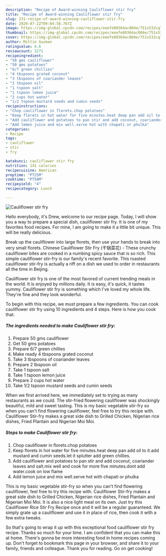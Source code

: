 ```yaml
---
description: "Recipe of Award-winning Cauliflower stir fry"
title: "Recipe of Award-winning Cauliflower stir fry"
slug: 231-recipe-of-award-winning-cauliflower-stir-fry
date: 2020-07-22T09:04:58.767Z
image: https://img-global.cpcdn.com/recipes/eeefe80364ac804e/751x532cq70/cauliflower-stir-fry-recipe-main-photo.jpg
thumbnail: https://img-global.cpcdn.com/recipes/eeefe80364ac804e/751x532cq70/cauliflower-stir-fry-recipe-main-photo.jpg
cover: https://img-global.cpcdn.com/recipes/eeefe80364ac804e/751x532cq70/cauliflower-stir-fry-recipe-main-photo.jpg
author: Mittie Guzman
ratingvalue: 4.6
reviewcount: 3271
recipeingredient:
- "50 gms cauliflower"
- "50 gms potatoes"
- "6/7 green chillies"
- "4 tbspoons grated coconut"
- "3 tbspoons of coariander leaves"
- "2 tbspoon oil"
- "1 tspoon salt"
- "1 tspoon lemon juice"
- "2 cups hot water"
- "1/2 tspoon mustard seeds and cumin seeds"
recipeinstructions:
- "Chop cauliflower in florets.chop potatoes"
- "Keep florets in hot water for five minutes.heat deep pan add oil to it.add mustard and cumin seeds.let it splutter add green chillies."
- "Add cauliflower and potatoes to pan stir and add coconut, coariander leaves and salt.mix well and cook for more five minutes.dont add water.cook on low flame"
- "Add lemon juice and mix well.serve hot with chapati or phulka"
categories:
- Recipe
tags:
- cauliflower
- stir
- fry

katakunci: cauliflower stir fry 
nutrition: 141 calories
recipecuisine: American
preptime: "PT25M"
cooktime: "PT58M"
recipeyield: "4"
recipecategory: Lunch

---
```



![Cauliflower stir fry](https://img-global.cpcdn.com/recipes/eeefe80364ac804e/751x532cq70/cauliflower-stir-fry-recipe-main-photo.jpg)

Hello everybody, it's Drew, welcome to our recipe page. Today, I will show you a way to prepare a special dish, cauliflower stir fry. It is one of my favorites food recipes. For mine, I am going to make it a little bit unique. This will be really delicious.

Break up the cauliflower into large florets, then use your hands to break into very small florets. Chinese Cauliflower Stir Fry (干锅菜花) - These crunchy cauliflower bites are cooked in a numbing spicy sauce that is so rich. This simple cauliflower stir-fry is our family&#39;s recent favorite. This roasted cauliflower stir-fry is actually a riff on a dish we used to order in restaurants all the time in Beijing.

Cauliflower stir fry is one of the most favored of current trending meals in the world. It is enjoyed by millions daily. It is easy, it's quick, it tastes yummy. Cauliflower stir fry is something which I've loved my whole life. They're fine and they look wonderful.


To begin with this recipe, we must prepare a few ingredients. You can cook cauliflower stir fry using 10 ingredients and 4 steps. Here is how you cook that.

<!--inarticleads1-->

##### The ingredients needed to make Cauliflower stir fry:

1. Prepare 50 gms cauliflower
1. Get 50 gms potatoes
1. Prepare 6/7 green chillies
1. Make ready 4 tbspoons grated coconut
1. Take 3 tbspoons of coariander leaves
1. Prepare 2 tbspoon oil
1. Take 1 tspoon salt
1. Take 1 tspoon lemon juice
1. Prepare 2 cups hot water
1. Take 1/2 tspoon mustard seeds and cumin seeds


When we first arrived here, we immediately set to trying as many restaurants as we could. The stir-fried flowering cauliflower was shockingly beautiful, mild and sweet tasting. This is my basic vegetable stir-fry so when you can&#39;t find flowering cauliflower, feel free to try this recipe with. Cauliflower Stir-fry makes a great side dish to Grilled Chicken, Nigerian rice dishes, Fried Plantain and Nigerian Moi Moi. 

<!--inarticleads2-->

##### Steps to make Cauliflower stir fry:

1. Chop cauliflower in florets.chop potatoes
1. Keep florets in hot water for five minutes.heat deep pan add oil to it.add mustard and cumin seeds.let it splutter add green chillies.
1. Add cauliflower and potatoes to pan stir and add coconut, coariander leaves and salt.mix well and cook for more five minutes.dont add water.cook on low flame
1. Add lemon juice and mix well.serve hot with chapati or phulka


This is my basic vegetable stir-fry so when you can&#39;t find flowering cauliflower, feel free to try this recipe with. Cauliflower Stir-fry makes a great side dish to Grilled Chicken, Nigerian rice dishes, Fried Plantain and Nigerian Moi Moi. It is also a nice light meal on its own. Just try this Cauliflower Rice Stir Fry Recipe once and it will be a regular guaranteed. We simply grate up a cauliflower and use it in place of rice, then cook it with a few extra tweaks. 

So that's going to wrap it up with this exceptional food cauliflower stir fry recipe. Thanks so much for your time. I am confident that you can make this at home. There's gonna be more interesting food in home recipes coming up. Don't forget to bookmark this page in your browser, and share it to your family, friends and colleague. Thank you for reading. Go on get cooking!
